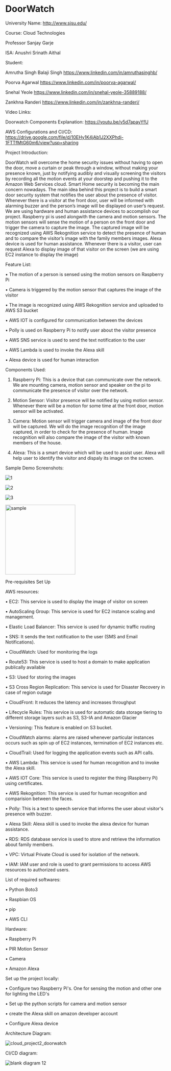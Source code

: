 # DoorWatch


University Name: http://www.sjsu.edu/

Course: Cloud Technologies

Professor Sanjay Garje 

ISA: Anushri Srinath Aithal

Student:

Amrutha Singh Balaji Singh https://www.linkedin.com/in/amruthasinghb/

Poorva Agarwal https://www.linkedin.com/in/poorva-agarwal/

Snehal Yeole https://www.linkedin.com/in/snehal-yeole-35889188/

Zankhna Randeri https://www.linkedin.com/in/zankhna-randeri/

Video Links: 

Doorwatch Components Explanation: https://youtu.be/v5d7apayYfU


AWS Configurations and CI/CD: https://drive.google.com/file/d/10EHy1K4jAb1J2XXPhdj-1FTTfMtG60m6/view?usp=sharing


Project Introduction:

DoorWatch will overcome the home security issues without having to open the door, move a curtain or peak through a window, without making your presence known, just by notifying audibly and visually screening the visitors by recording all the motion events at your doorstep and pushing it to the Amazon Web Services cloud. 
Smart Home security is becoming the main concern nowadays. The main idea behind this project is to build a smart door security system that notifies the user about the presence of visitor. Whenever there is a visitor at the front door, user will be informed with alarming buzzer and the person’s image will be displayed on user’s request. 
We are using hardware and human assistance devices to accomplish our project. Raspberry pi is used alongwith the camera and motion sensors. The motion sensors will sense the motion of a person on the front door and trigger the camera to capture the image. The captured image will be recognized using AWS Rekognition service to detect the presence of human and to compare the visitor’s image with the family members images. 
Alexa device is used for human assistance. Whenever there is a visitor, user can request Alexa to display image of that visitor on the screen (we are using EC2 instance to display the image)



Feature List:



•	The motion of a person is sensed using the motion sensors on Raspberry Pi

•	Camera is triggered by the motion sensor that captures the image of the visitor

•	The image is recognized using AWS Rekognition service and uploaded to AWS S3 bucket

•	AWS IOT is configured for communication between the devices

•	Polly is used on Raspberry Pi to notify user about the visitor presence

•	AWS SNS service is used to send the text notification to the user

•	AWS Lambda is used to invoke the Alexa skill

•	Alexa device is used for human interaction 



Components Used:

1. Raspberry Pi: This is a device that can communicate over the network. We are mounting camera, motion sensor and speaker on the pi to communicate the presence of visitor over the network.

2. Motion Sensor: Visitor presence will be notified by using motion sensor. Whenever there will be a motion for some time at the front door, motion sensor will be activated.

3. Camera: Motion sensor will trigger camera and image of the front door will be captured. We will do the image recognition of the image captured, in order to check for the presence of human. Image recognition will also compare the image of the visitor with known members of the house.

4. Alexa: This is a smart device which will be used to assist user. Alexa will help user to identify the visitor and dispaly its image on the screen.


Sample Demo Screenshots:

![1](https://user-images.githubusercontent.com/42819574/49694543-2232ca00-fb41-11e8-9335-cf2ca73bbfde.png)

![2](https://user-images.githubusercontent.com/42819574/49694548-28c14180-fb41-11e8-8082-907b27ee2ace.png)

![3](https://user-images.githubusercontent.com/42819574/49694553-3a0a4e00-fb41-11e8-84e4-d0bdb1897a38.png)

<img width="219" alt="sample" src="https://user-images.githubusercontent.com/42819574/49701278-3b6a6380-fb9f-11e8-8aac-cba1f05c577b.PNG">


Pre-requisites Set Up


AWS resources:


•	EC2: This service is used to display the image of visitor on screen

•	AutoScaling Group: This service is used for EC2 instance scaling and management. 

•	Elastic Load Balancer: This service is used for dynamic traffic routing 

•	SNS: It sends the text notification to the user (SMS and Email Notifications).

•	CloudWatch: Used for monitoring the logs

•	Route53: This service is used to host a domain to make application publically available

•	S3: Used for storing the images

•	S3 Cross Region Replication: This service is used for Disaster Recovery in case of region outage

•	CloudFront: It reduces the latency and increases throughput

•	Lifecycle Rules: This service is used for automatic data storage tiering to different storage layers such as S3, S3-IA and Amazon Glacier

•	Versioning: This feature is enabled on S3 bucket.

•	CloudWatch alarms: alarms are raised whenever particular instances occurs such as spin up of EC2 instances, termination of EC2 instances etc.

•	CloudTrail: Used for logging the application events such as API calls.

•	AWS Lambda: This service is used for human recognition and to invoke the Alexa skill.

•	AWS IOT Core: This service is used to register the thing (Raspberry Pi) using certificates.

•	AWS Rekognition: This service is used for human recognition and comparision between the faces.

•	Polly: This is a text to speech service that informs the user about visitor's presence with buzzer.

•	Alexa Skill: Alexa skill is used to invoke the alexa device for human assistance.

•	RDS: RDS database service is used to store and retrieve the information about family members.

• VPC: Virtual Private Cloud is used for isolation of the network.

• IAM: IAM user and role is used to grant permissions to access AWS resources to authorized users.


List of required softwares:


• Python Boto3

• Raspbian OS

• pip

• AWS CLI



Hardware:


• Raspberry Pi

• PIR Motion Sensor

• Camera

• Amazon Alexa


Set up the project locally:


• Configure two Raspberry Pi's. One for sensing the motion and other one for lighting the LED's

• Set up the python scripts for camera and motion sensor

• create the Alexa skill on amazon developer account

• Configure Alexa device


Architecture Diagram:



![cloud_project2_doorwatch](https://user-images.githubusercontent.com/42819574/49702978-31069480-fbb4-11e8-995f-da32f281a077.png)


CI/CD diagram:

![blank diagram 12](https://user-images.githubusercontent.com/42703827/49704468-5c937a00-fbc8-11e8-8f80-94ff8f75bdd8.png)





